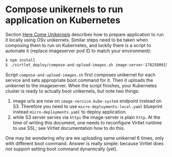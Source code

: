 # Compose unikernels to run application on Kubernetes
Section [Here Come Unikernels](./README.md#herecomeunikernels) describes how to prepare application
to run it locally using OSv unikernels. Similar steps need to be taken when composing them to run on
Kubernetes, and luckily there is a script to automate it (replace imageserver pod ID to match your environment):
```bash
$ npm install
$ ./virtlet_deploy/compose-and-upload-images.sh image-server-1782580915-zv2w3
```

Script `compose-and-upload-images.sh` first composes unikernel for each service and sets appropriate
boot command for it. Then it uploads the unikernel to the imageserver. When the script finishes, your
Kubernetes cluster is ready to actually boot unikernels, but note two things:

1. image urls are now on `image-service.kube-system` endpoint instead on S3. Therefore you need to
   use `micro-deployments-local.yaml` blueprint instead `micro-deployments.yaml` to deploy application.
2. while S3 server serves via `https` the image-server is plain `http`. At the time of writing this
   document, one needs to reconfigure Virtlet runtime to use SSL; see Virtlet documentation how to do
   this.

One may be wondering why are we uploading same unikernel 6 times, only with different boot command.
Answer is really simple: because Virtlet does not support setting boot command dynamically (yet).

